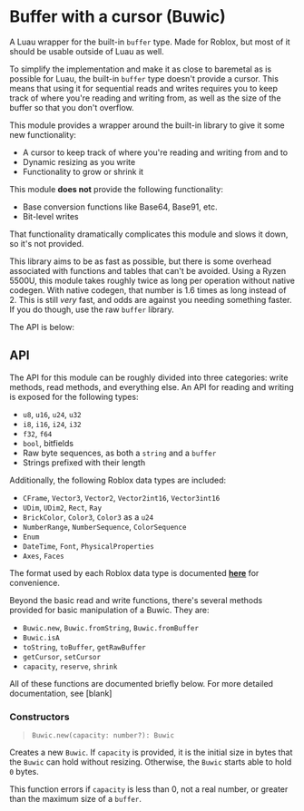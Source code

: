 # Buffer with a cursor (Buwic)

A Luau wrapper for the built-in `buffer` type. Made for Roblox, but most of it should be usable outside of Luau as well.

To simplify the implementation and make it as close to baremetal as is possible for Luau, the built-in `buffer` type doesn't provide a cursor. This means that using it for sequential reads and writes requires you to keep track of where you're reading and writing from, as well as the size of the buffer so that you don't overflow.

This module provides a wrapper around the built-in library to give it some new functionality:

- A cursor to keep track of where you're reading and writing from and to
- Dynamic resizing as you write
- Functionality to grow or shrink it

This module **does not** provide the following functionality:

- Base conversion functions like Base64, Base91, etc.
- Bit-level writes

That functionality dramatically complicates this module and slows it down, so it's not provided.

This library aims to be as fast as possible, but there is some overhead associated with functions and tables that can't be avoided. Using a Ryzen 5500U, this module takes roughly twice as long per operation without native codegen. With native codegen, that number is 1.6 times as long instead of 2. This is still *very* fast, and odds are against you needing something faster. If you do though, use the raw `buffer` library.

The API is below:

## API

The API for this module can be roughly divided into three categories: write methods, read methods, and everything else. An API for reading and writing is exposed for the following types:
- `u8`, `u16`, `u24`, `u32`
- `i8`, `i16`, `i24`, `i32`
- `f32`, `f64`
- `bool`, bitfields
- Raw byte sequences, as both a `string` and a `buffer`
- Strings prefixed with their length
<!--TODO Bitfields  -->

Additionally, the following Roblox data types are included:
- `CFrame`, `Vector3`, `Vector2`, `Vector2int16`, `Vector3int16`
- `UDim`, `UDim2`, `Rect`, `Ray`
- `BrickColor`, `Color3`, `Color3` as a `u24`
- `NumberRange`, `NumberSequence`, `ColorSequence`
- `Enum`
- `DateTime`, `Font`, `PhysicalProperties`
- `Axes`, `Faces`

The format used by each Roblox data type is documented [**here**](roblox_spec.md) for convenience.

Beyond the basic read and write functions, there's several methods provided for basic manipulation of a Buwic. They are:
- `Buwic.new`, `Buwic.fromString`, `Buwic.fromBuffer`
- `Buwic.isA`
- `toString`, `toBuffer`, `getRawBuffer`
- `getCursor`, `setCursor`
- `capacity`, `reserve`, `shrink`

All of these functions are documented briefly below. For more detailed documentation, see [blank]

### Constructors

> `Buwic.new(capacity: number?): Buwic`

Creates a new `Buwic`. If `capacity` is provided, it is the initial size in bytes that the `Buwic` can hold without resizing. Otherwise, the `Buwic` starts able to hold `0` bytes.

This function errors if `capacity` is less than 0, not a real number, or greater than the maximum size of a `buffer`.